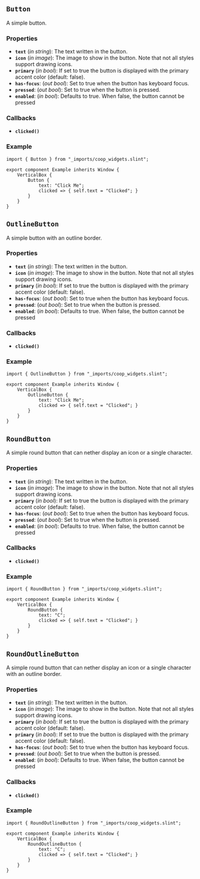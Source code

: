 <!--
SPDX-FileCopyrightText: 2023 Florian Blasius <co_sl@tutanota.com>
SPDX-License-Identifier: MIT
-->

## `Button`

A simple button.

### Properties

-   **`text`** (_in_ _string_): The text written in the button.
-   **`icon`** (_in_ _image_): The image to show in the button. Note that not all styles support drawing icons.
-   **`primary`** (_in_ _bool_): If set to true the button is displayed with the primary accent color (default: false).
-   **`has-focus`**: (_out_ _bool_): Set to true when the button has keyboard focus.
-   **`pressed`**: (_out_ _bool_): Set to true when the button is pressed.
-   **`enabled`**: (_in_ _bool_): Defaults to true. When false, the button cannot be pressed

### Callbacks

-   **`clicked()`**

### Example

```slint
import { Button } from "_imports/coop_widgets.slint";

export component Example inherits Window {
    VerticalBox {
        Button {
            text: "Click Me";
            clicked => { self.text = "Clicked"; }
        }
    }
}
```

## `OutlineButton`

A simple button with an outline border.

### Properties

-   **`text`** (_in_ _string_): The text written in the button.
-   **`icon`** (_in_ _image_): The image to show in the button. Note that not all styles support drawing icons.
-   **`primary`** (_in_ _bool_): If set to true the button is displayed with the primary accent color (default: false).
-   **`has-focus`**: (_out_ _bool_): Set to true when the button has keyboard focus.
-   **`pressed`**: (_out_ _bool_): Set to true when the button is pressed.
-   **`enabled`**: (_in_ _bool_): Defaults to true. When false, the button cannot be pressed

### Callbacks

-   **`clicked()`**

### Example

```slint
import { OutlineButton } from "_imports/coop_widgets.slint";

export component Example inherits Window {
    VerticalBox {
        OutlineButton {
            text: "Click Me";
            clicked => { self.text = "Clicked"; }
        }
    }
}
```

## `RoundButton`

A simple round button that can nether display an icon or a single character.

### Properties

-   **`text`** (_in_ _string_): The text written in the button.
-   **`icon`** (_in_ _image_): The image to show in the button. Note that not all styles support drawing icons.
-   **`primary`** (_in_ _bool_): If set to true the button is displayed with the primary accent color (default: false).
-   **`has-focus`**: (_out_ _bool_): Set to true when the button has keyboard focus.
-   **`pressed`**: (_out_ _bool_): Set to true when the button is pressed.
-   **`enabled`**: (_in_ _bool_): Defaults to true. When false, the button cannot be pressed

### Callbacks

-   **`clicked()`**

### Example

```slint
import { RoundButton } from "_imports/coop_widgets.slint";

export component Example inherits Window {
    VerticalBox {
        RoundButton {
            text: "C";
            clicked => { self.text = "Clicked"; }
        }
    }
}
```

## `RoundOutlineButton`

A simple round button that can nether display an icon or a single character with an outline border.

### Properties

-   **`text`** (_in_ _string_): The text written in the button.
-   **`icon`** (_in_ _image_): The image to show in the button. Note that not all styles support drawing icons.
-   **`primary`** (_in_ _bool_): If set to true the button is displayed with the primary accent color (default: false).
-   **`primary`** (_in_ _bool_): If set to true the button is displayed with the primary accent color (default: false).
-   **`has-focus`**: (_out_ _bool_): Set to true when the button has keyboard focus.
-   **`pressed`**: (_out_ _bool_): Set to true when the button is pressed.
-   **`enabled`**: (_in_ _bool_): Defaults to true. When false, the button cannot be pressed

### Callbacks

-   **`clicked()`**

### Example

```slint
import { RoundOutlineButton } from "_imports/coop_widgets.slint";

export component Example inherits Window {
    VerticalBox {
        RoundOutlineButton {
            text: "C";
            clicked => { self.text = "Clicked"; }
        }
    }
}
```